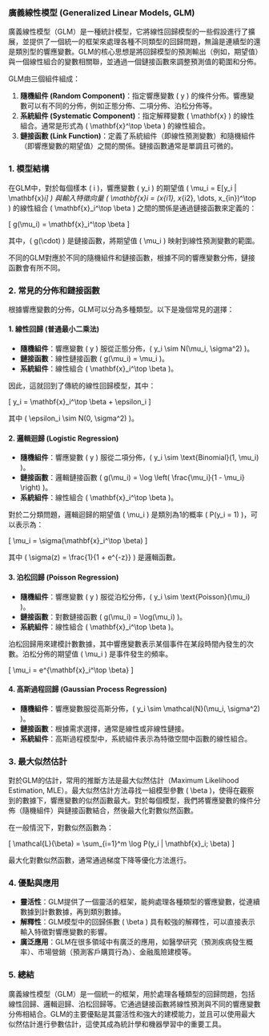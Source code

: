 ### 廣義線性模型 (Generalized Linear Models, GLM)

廣義線性模型（GLM）是一種統計模型，它將線性回歸模型的一些假設進行了擴展，並提供了一個統一的框架來處理各種不同類型的回歸問題，無論是連續型的還是類別型的響應變數。GLM的核心思想是將回歸模型的預測輸出（例如，期望值）與一個線性組合的變數相關聯，並通過一個鏈接函數來調整預測值的範圍和分佈。

GLM由三個組件組成：
1. **隨機組件 (Random Component)**：指定響應變數 \( y \) 的條件分佈。響應變數可以有不同的分佈，例如正態分佈、二項分佈、泊松分佈等。
2. **系統組件 (Systematic Component)**：指定解釋變數 \( \mathbf{x} \) 的線性組合。通常是形式為 \( \mathbf{x}^\top \beta \) 的線性組合。
3. **鏈接函數 (Link Function)**：定義了系統組件（即線性預測變數）和隨機組件（即響應變數的期望值）之間的關係。鏈接函數通常是單調且可微的。

### 1. **模型結構**

在GLM中，對於每個樣本 \( i \)，響應變數 \( y_i \) 的期望值 \( \mu_i = E[y_i | \mathbf{x}_i] \) 與輸入特徵向量 \( \mathbf{x}_i = (x_{i1}, x_{i2}, \dots, x_{in})^\top \) 的線性組合 \( \mathbf{x}_i^\top \beta \) 之間的關係是通過鏈接函數來定義的：

\[
g(\mu_i) = \mathbf{x}_i^\top \beta
\]

其中，\( g(\cdot) \) 是鏈接函數，將期望值 \( \mu_i \) 映射到線性預測變數的範圍。

不同的GLM對應於不同的隨機組件和鏈接函數，根據不同的響應變數分佈，鏈接函數會有所不同。

### 2. **常見的分佈和鏈接函數**

根據響應變數的分佈，GLM可以分為多種類型。以下是幾個常見的選擇：

#### 1. **線性回歸 (普通最小二乘法)**

- **隨機組件**：響應變數 \( y \) 服從正態分佈，\( y_i \sim N(\mu_i, \sigma^2) \)。
- **鏈接函數**：線性鏈接函數 \( g(\mu_i) = \mu_i \)。
- **系統組件**：線性組合 \( \mathbf{x}_i^\top \beta \)。
  
因此，這就回到了傳統的線性回歸模型，其中：

\[
y_i = \mathbf{x}_i^\top \beta + \epsilon_i
\]

其中 \( \epsilon_i \sim N(0, \sigma^2) \)。

#### 2. **邏輯迴歸 (Logistic Regression)**

- **隨機組件**：響應變數 \( y \) 服從二項分佈，\( y_i \sim \text{Binomial}(1, \mu_i) \)。
- **鏈接函數**：邏輯鏈接函數 \( g(\mu_i) = \log \left( \frac{\mu_i}{1 - \mu_i} \right) \)。
- **系統組件**：線性組合 \( \mathbf{x}_i^\top \beta \)。

對於二分類問題，邏輯迴歸的期望值 \( \mu_i \) 是類別為1的概率 \( P(y_i = 1) \)，可以表示為：

\[
\mu_i = \sigma(\mathbf{x}_i^\top \beta)
\]

其中 \( \sigma(z) = \frac{1}{1 + e^{-z}} \) 是邏輯函數。

#### 3. **泊松回歸 (Poisson Regression)**

- **隨機組件**：響應變數 \( y \) 服從泊松分佈，\( y_i \sim \text{Poisson}(\mu_i) \)。
- **鏈接函數**：對數鏈接函數 \( g(\mu_i) = \log(\mu_i) \)。
- **系統組件**：線性組合 \( \mathbf{x}_i^\top \beta \)。

泊松回歸用來建模計數數據，其中響應變數表示某個事件在某段時間內發生的次數。泊松分佈的期望值 \( \mu_i \) 是事件發生的頻率。

\[
\mu_i = e^{\mathbf{x}_i^\top \beta}
\]

#### 4. **高斯過程回歸 (Gaussian Process Regression)**

- **隨機組件**：響應變數服從高斯分佈，\( y_i \sim \mathcal{N}(\mu_i, \sigma^2) \)。
- **鏈接函數**：根據需求選擇，通常是線性或非線性鏈接。
- **系統組件**：高斯過程模型中，系統組件表示為特徵空間中函數的線性組合。

### 3. **最大似然估計**

對於GLM的估計，常用的推斷方法是最大似然估計（Maximum Likelihood Estimation, MLE）。最大似然估計方法尋找一組模型參數 \( \beta \)，使得在觀察到的數據下，響應變數的似然函數最大。對於每個模型，我們將響應變數的條件分佈（隨機組件）與鏈接函數結合，然後最大化對數似然函數。

在一般情況下，對數似然函數為：

\[
\mathcal{L}(\beta) = \sum_{i=1}^m \log P(y_i | \mathbf{x}_i; \beta)
\]

最大化對數似然函數，通常通過梯度下降等優化方法進行。

### 4. **優點與應用**

- **靈活性**：GLM提供了一個靈活的框架，能夠處理各種類型的響應變數，從連續數據到計數數據，再到類別數據。
- **解釋性**：GLM模型中的回歸係數 \( \beta \) 具有較強的解釋性，可以直接表示輸入特徵對響應變數的影響。
- **廣泛應用**：GLM在很多領域中有廣泛的應用，如醫學研究（預測疾病發生概率）、市場營銷（預測客戶購買行為）、金融風險建模等。

### 5. **總結**

廣義線性模型（GLM）是一個統一的框架，用於處理各種類型的回歸問題，包括線性回歸、邏輯迴歸、泊松回歸等。它通過鏈接函數將線性預測與不同的響應變數分佈相結合。GLM的主要優點是其靈活性和強大的建模能力，並且可以使用最大似然估計進行參數估計，這使其成為統計學和機器學習中的重要工具。